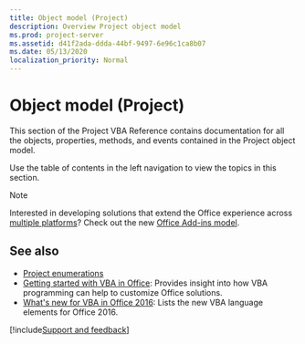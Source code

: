 ```yaml
---
title: Object model (Project)
description: Overview Project object model
ms.prod: project-server
ms.assetid: d41f2ada-ddda-44bf-9497-6e96c1ca8b07
ms.date: 05/13/2020
localization_priority: Normal
---
```



# Object model (Project)

This section of the Project VBA Reference contains documentation for all the objects, properties, methods, and events contained in the Project object model.

Use the table of contents in the left navigation to view the topics in this section. 

> [!NOTE] 
> Interested in developing solutions that extend the Office experience across [multiple platforms](https://dev.office.com/add-in-availability)? Check out the new [Office Add-ins model](https://dev.office.com/docs/add-ins/overview/office-add-ins).

## See also

- [Project enumerations](project(enumerations).md)
- [Getting started with VBA in Office](./library-reference/concepts/getting-started-with-vba-in-office.md): Provides insight into how VBA programming can help to customize Office solutions.
- [What's new for VBA in Office 2016](./library-reference/concepts/what-s-new-for-vba-in-office-2016.md): Lists the new VBA language elements for Office 2016.

[!include[Support and feedback](~/includes/feedback-boilerplate.md)]
